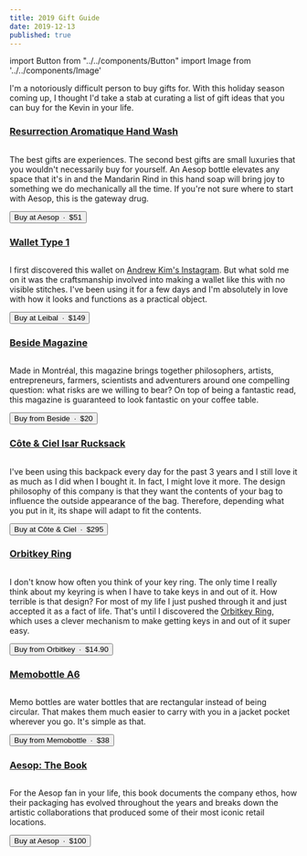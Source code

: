 ```yaml
---
title: 2019 Gift Guide
date: 2019-12-13
published: true
---
```


import Button from "../../components/Button"
import Image from '../../components/Image'


I'm a notoriously difficult person to buy gifts for. With this holiday season coming up, I thought I'd take a stab at curating a list of gift ideas that you can buy for the Kevin in your life.


### [Resurrection Aromatique Hand Wash](https://www.aesop.com/ca/en/p/body-hand/hand/resurrection-aromatique-hand-wash/)

<Image source="./aesop-hand-soap.jpg" caption="Aesop's packaging is simple and iconic." />

The best gifts are experiences. The second best gifts are small luxuries that you wouldn't necessarily buy for yourself. An Aesop bottle elevates any space that it's in and the Mandarin Rind in this hand soap will bring joy to something we do mechanically all the time. If you're not sure where to start with Aesop, this is the gateway drug.

<Button primary={false} href="https://www.aesop.com/ca/en/p/body-hand/hand/resurrection-aromatique-hand-wash/">Buy at Aesop&ensp;&middot;&ensp;$51</Button>


### [Wallet Type 1](https://store.leibal.com/products/wallet-type1)
<Image source="./wallet-type-1.jpg" caption="Notice how this wallet doesn't have a single stitch." />

I first discovered this wallet on [Andrew Kim's Instagram](https://www.instagram.com/p/B1CYs7VgVKp/). But what sold me on it was the craftsmanship involved into making a wallet like this with no visible stitches. I've been using it for a few days and I'm absolutely in love with how it looks and functions as a practical object.

<Button primary={false} href="https://store.leibal.com/products/wallet-type1">Buy at Leibal&ensp;&middot;&ensp;$149</Button>


### [Beside Magazine](https://shop.beside.media/products/issue-07)
<Image source="./beside.jpg" caption="Beside's covers always feature incredible photography." />

Made in Montréal, this magazine brings together philosophers, artists, entrepreneurs, farmers, scientists and adventurers around one compelling question: what risks are we willing to bear? On top of being a fantastic read, this magazine is guaranteed to look fantastic on your coffee table.

<Button primary={false} href="https://shop.beside.media/products/issue-07">Buy from Beside&ensp;&middot;&ensp;$20</Button>


### [Côte & Ciel Isar Rucksack](https://www.coteetciel.com/collections/all-black/products/isar-m-ecoyarn-black)
<Image source="./isar.jpg" caption="The Isar Rucksack's striking front pocket allows you to turn this bag as a duffle bag." />

I've been using this backpack every day for the past 3 years and I still love it as much as I did when I bought it. In fact, I might love it more. The design philosophy of this company is that they want the contents of your bag to influence the outside appearance of the bag. Therefore, depending what you put in it, its shape will adapt to fit the contents.

<Button primary={false} href="https://www.coteetciel.com/collections/all-black/products/isar-m-ecoyarn-black">
  Buy at Côte & Ciel&ensp;&middot;&ensp;$295
</Button>


### [Orbitkey Ring](https://www.orbitkey.com/collections/orbitkey-ring/products/orbitkey-ring?variant=12219371454560)
<Image source="./orbit.jpg" caption="I love the black finish, I wish I had gotten that one." />

I don't know how often you think of your key ring. The only time I really think about my keyring is when I have to take keys in and out of it. How terrible is that design? For most of my life I just pushed through it and just accepted it as a fact of life. That's until I discovered the [Orbitkey Ring](https://www.orbitkey.com/collections/orbitkey-ring/products/orbitkey-ring?variant=12219371454560), which uses a clever mechanism to make getting keys in and out of it super easy.

<Button primary={false} href="https://www.orbitkey.com/collections/orbitkey-ring/products/orbitkey-ring?variant=12219371454560">
  Buy from Orbitkey&ensp;&middot;&ensp;$14.90
</Button>


### [Memobottle A6](https://www.memobottle.us/collections/shop-all/products/a6-memobottle-1)
<Image source="./memobottle-a6.jpg" caption="Memobottle also offers other sizes but I find that the A6 is a good compromise between portability and size." />

Memo bottles are water bottles that are rectangular instead of being circular. That makes them much easier to carry with you in a jacket pocket wherever you go. It's simple as that.

<Button primary={false} href="https://www.memobottle.us/collections/shop-all/products/a6-memobottle-1">
  Buy from Memobottle&ensp;&middot;&ensp;$38
</Button>


### [Aesop: The Book](https://www.aesop.com/ca/en/p/home/home-gifts/aesop-the-book/)
<Image source="./aesop-book.jpg" caption="I would love to hear the story of how the Rizzoli logo found its way on to this book. It seems so out of place and so contrary to Aesop's philosophy." />

For the Aesop fan in your life, this book documents the company ethos, how their packaging has evolved throughout the years and breaks down the artistic collaborations that produced some of their most iconic retail locations.

<Button primary={false} href="https://www.aesop.com/ca/en/p/home/home-gifts/aesop-the-book/">
  Buy at Aesop&ensp;&middot;&ensp;$100
</Button>
